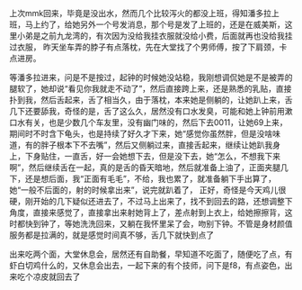 上次mmk回来，毕竟是没出水，然而几个比较泻火的都没上班，得知潘多拉上班，马上约了，给她另外一个号发消息，那个号是发了上班的，还是在威美斯，这里小弟是之前九龙湾的，有次因为没给我挂衣服就没给小费，后面就再也没给我挂过衣服， 昨天坐车弄的脖子有点落枕，先在大堂找了个男师傅，按了下肩颈，卡点进房。

等潘多拉进来，问是不是按过，起钟的时候她没站稳，我刚想调侃她是不是被弄的腿软了，她却说“看见你我就走不动了”，然后直接跨上来，还是熟悉的乳贴，直接扑到我，然后舌起来，舌了相当久，由于落枕，本来她是侧躺的，让她趴上来，舌几下还要舔我，奇怪的是，舌了这么久，居然没有口水发臭，可能和她上钟前用漱口水有关，也是少数几个车友里，没有幽门味的，然后下去0011，让她69上来，期间时不时含下龟头，也是持续了好久才下来，她“感觉你虽然胖，但是没啥味道，有的胖子根本下不去嘴”，然后又侧躺过来，直接舌起来，继续让她趴我身上，下身贴住，一直舌，好一会她想下去，但是没下去，她“怎么，不想我下来啊”，然后继续舌在一起，真的是舌的昏天暗地，然后就准备上油了，正面夹腿几下，还是想后面，我“正面有毛毛”，不给，我也累了，就准备躺下手出算了，她“一般不后面的，射的时候拿出来”，说完就趴着了， 正好，奇怪是今天鸡儿很硬，刚开始的几下疑似还进去了，不过马上出来了，找不到回去的路，还想调整下角度，直接来感觉了，直接拿出来射她背上了，差点射到上衣上，给她擦擦背，这时都快到钟了，等她洗洗回来，又躺在我怀里呆了会，吻别下钟。不管是身材颜值服务都是拉满的，就是感觉时间真不够，舌几下就快到点了

出来吃两个面，大堂休息会，居然还有自助餐，早知道不吃面了，随便吃了点，有虾白切鸡什么的，又休息会出去，一起下来的有个技师，问下是f8，有点姿色，出来吃个凉皮就回去了

